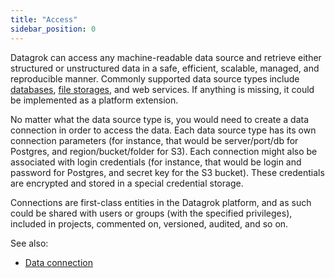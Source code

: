 ```yaml
---
title: "Access"
sidebar_position: 0
---
```


Datagrok can access any machine-readable data source and retrieve either structured or unstructured data in a safe,
efficient, scalable, managed, and reproducible manner. Commonly supported data source types include
[databases](data-connection.md#connectors),
[file storages](connect-a-file-share.md), and web services. If anything is missing, it could be implemented as a
platform
extension.

No matter what the data source type is, you would need to create a data connection in order to access the data. Each
data source type has its own connection parameters (for instance, that would be server/port/db for Postgres, and
region/bucket/folder for S3). Each connection might also be associated with login credentials (for instance, that would
be login and password for Postgres, and secret key for the S3 bucket). These credentials are encrypted and stored in a
special credential storage.

Connections are first-class entities in the Datagrok platform, and as such could be shared with users or groups (with
the specified privileges), included in projects, commented on, versioned, audited, and so on.

See also:

* [Data connection](data-connection.md)
